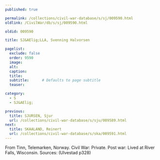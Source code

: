 ```yaml
---
published: true

permalink: /collections/civil-war-database/s/sj/009590.html
oldlink: /CivilWar/db/s/sj/009590.html

oldid: 009590

title: SJ&AElig;LLA, Svenning Halvorsen

pagelist:
  exclude: false
  order: 9590
  image: 
  alt:
  caption:
  title:
  subtitle:      # Defaults to page subtitle
  teaser:

category: 
  - S 
  - SJ&AElig;

previous:
  title: SJURSEN, Sjur
  url: /collections/civil-war-database/s/sju/009589.html  
next:
  title: SKAALAND, Reinert
  url: /collections/civil-war-database/s/ska/009591.html   
---
```

From Tinn, Telemarken, Norway. Civil War: Private. Post war: Lived at River Falls, Wisconsin. Sources: (Ulvestad p328)